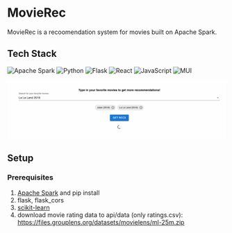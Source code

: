 # MovieRec

MovieRec is a recoomendation system for movies built on Apache Spark.

## Tech Stack

![Apache Spark](https://img.shields.io/badge/Apache%20Spark-FDEE21?style=flat-square&logo=apachespark&logoColor=black)
![Python](https://img.shields.io/badge/python-3670A0?style=for-the-badge&logo=python&logoColor=ffdd54)
![Flask](https://img.shields.io/badge/flask-%23000.svg?style=for-the-badge&logo=flask&logoColor=white)
![React](https://img.shields.io/badge/React-20232A?style=for-the-badge&logo=react&logoColor=61DAFB)
![JavaScript](https://img.shields.io/badge/javascript-%23323330.svg?style=for-the-badge&logo=javascript&logoColor=%23F7DF1E)
![MUI](https://img.shields.io/badge/Material%20UI-007FFF?style=for-the-badge&logo=mui&logoColor=white)

<p align="center">
    <img src="./rec.gif" alt="rec">
</p>


## Setup

### Prerequisites

1. [Apache Spark](https://spark.apache.org/downloads.html) and pip install
2. flask, flask_cors
3. [scikit-learn](https://scikit-learn.org/stable/)
4. download movie rating data to api/data (only ratings.csv):  https://files.grouplens.org/datasets/movielens/ml-25m.zip 
